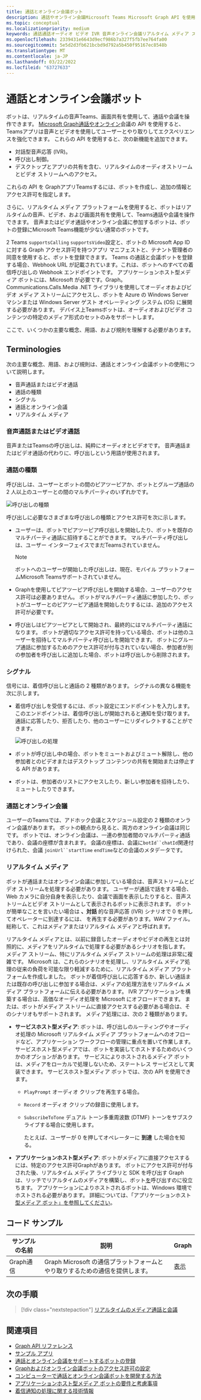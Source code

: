 ```yaml
---
title: 通話とオンライン会議ボット
description: 通話やオンライン会議Microsoft Teams Microsoft Graph API を使用して、Microsoft Teams アプリが音声とビデオを使用してユーザーとやり取りする方法について説明し、リアルタイム のメディア ストリームについて説明します。
ms.topic: conceptual
ms.localizationpriority: medium
keywords: 通話通話オーディオ ビデオ IVR 音声オンライン会議リアルタイム メディア ストリーム ボット
ms.openlocfilehash: 2339431e6643d9ecf986b7a327f5fb7ee764fa00
ms.sourcegitcommit: 5e5d2d3fb621bcbd9d792a5b450f95167ec8548b
ms.translationtype: MT
ms.contentlocale: ja-JP
ms.lasthandoff: 03/22/2022
ms.locfileid: "63727633"
---
```

# <a name="calls-and-online-meetings-bots"></a>通話とオンライン会議ボット

ボットは、リアルタイムの音声Teams、画面共有を使用して、通話や会議を操作できます。 [Microsoft Graph通話やオンライン](/graph/api/resources/communications-api-overview?view=graph-rest-beta&preserve-view=true)会議の API を使用すると、Teamsアプリは音声とビデオを使用してユーザーとやり取りしてエクスペリエンスを強化できます。 これらの API を使用すると、次の新機能を追加できます。

* 対話型音声応答 (IVR)。
* 呼び出し制御。
* デスクトップとアプリの共有を含む、リアルタイムのオーディオストリームとビデオ ストリームへのアクセス。

これらの API を GraphアプリTeamsするには、ボットを作成し、追加の情報とアクセス許可を指定します。

さらに、リアルタイム メディア プラットフォームを使用すると、ボットはリアルタイムの音声、ビデオ、および画面共有を使用して、Teams通話や会議を操作できます。 音声またはビデオ通話やオンライン会議に参加するボットは、ボットの登録にMicrosoft Teams機能が少ない通常のボットです。

2 Teams `supportsCalling` `supportsVideo`設定と、ボットの Microsoft App ID に対する Graph アクセス許可を持つアプリ マニフェストと、テナント管理者の同意を使用すると、ボットを登録できます。 Teams の通話と会議ボットを登録する場合、Webhook URL が記載されています。これは、ボットへのすべての着信呼び出しの Webhook エンドポイントです。 アプリケーションホスト型メディア ボットには、Microsoft が必要です。Graph。Communications.Calls.Media .NET ライブラリを使用してオーディオおよびビデオ メディア ストリームにアクセスし、ボットを Azure の Windows Server マシンまたは Windows Server ゲスト オペレーティング システム (OS) に展開する必要があります。 デバイス上Teamsボットは、オーディオおよびビデオ コンテンツの特定のメディア形式のセットのみをサポートします。

ここで、いくつかの主要な概念、用語、および規則を理解する必要があります。

## <a name="terminologies"></a>Terminologies

次の主要な概念、用語、および規則は、通話とオンライン会議ボットの使用について説明します。

* 音声通話またはビデオ通話
* 通話の種類
* シグナル
* 通話とオンライン会議
* リアルタイム メディア

### <a name="audio-or-video-calls"></a>音声通話またはビデオ通話

音声またはTeamsの呼び出しは、純粋にオーディオとビデオです。 音声通話またはビデオ通話の代わりに、呼び出しという用語が使用されます。

### <a name="call-types"></a>通話の種類

呼び出しは、ユーザーとボットの間のピアツーピアか、ボットとグループ通話の 2 人以上のユーザーとの間のマルチパーティのいずれかです。

![呼び出しの種類](~/assets/images/calls-and-meetings/call-types.png)

呼び出しに必要なさまざまな呼び出しの種類とアクセス許可を次に示します。

* ユーザーは、ボットでピアツーピア呼び出しを開始したり、ボットを既存のマルチパーティ通話に招待することができます。 マルチパーティ呼び出しは、ユーザー インターフェイスでまだTeamsされていません。

    > [!NOTE]
    > ボットへのユーザーが開始した呼び出しは、現在、モバイル プラットフォームMicrosoft Teamsサポートされていません。

* Graphを使用してピアツーピア呼び出しを開始する場合、ユーザーのアクセス許可は必要ありません。 ボットがマルチパーティ通話に参加したり、ボットがユーザーとのピアツーピア通話を開始したりするには、追加のアクセス許可が必要です。
* 呼び出しはピアツーピアとして開始され、最終的にはマルチパーティ通話になります。 ボットが適切なアクセス許可を持っている場合、ボットは他のユーザーを招待してマルチパーティ呼び出しを開始できます。 ボットにグループ通話に参加するためのアクセス許可が付与されていない場合、参加者が別の参加者を呼び出しに追加した場合、ボットは呼び出しから削除されます。

### <a name="signals"></a>シグナル

信号には、着信呼び出しと通話の 2 種類があります。 シグナルの異なる機能を次に示します。

* 着信呼び出しを受信するには、ボット設定にエンドポイントを入力します。 このエンドポイントは、着信呼び出しが開始されると通知を受け取ります。 通話に応答したり、拒否したり、他のユーザーにリダイレクトすることができます。

    ![呼び出しの処理](~/assets/images/calls-and-meetings/call-handling.png)

* ボットが呼び出し中の場合、ボットをミュートおよびミュート解除し、他の参加者とのビデオまたはデスクトップ コンテンツの共有を開始または停止する API があります。
* ボットは、参加者のリストにアクセスしたり、新しい参加者を招待したり、ミュートしたりできます。

### <a name="calls-and-online-meetings"></a>通話とオンライン会議

ユーザーのTeamsでは、アドホック会議とスケジュール設定の 2 種類のオンライン会議があります。 ボットの観点から見ると、両方のオンライン会議は同じです。 ボットでは、オンライン会議は、一連の参加者間のマルチパーティ通話であり、会議の座標が含まれます。 会議の座標は、会議に`botId``chatId`関連付けられた、会議 `joinUrl``startTime` `endTime`などの会議のメタデータです。

### <a name="real-time-media"></a>リアルタイム メディア

ボットが通話またはオンライン会議に参加している場合は、音声ストリームとビデオ ストリームを処理する必要があります。 ユーザーが通話で話をする場合、Web カメラに自分自身を表示したり、会議で画面を表示したりすると、音声ストリームとビデオ ストリームとして表示されるボットに表示されます。 ボットが簡単なことを言いたい場合は **、対話** 的な音声応答 (IVR) シナリオで 0 を押してオペレーターに到達するには、 を再生する必要があります。WAV ファイル。 総称して、これはメディアまたはリアルタイム メディアと呼ばれます。

リアルタイム メディアとは、以前に録音したオーディオやビデオの再生とは対照的に、メディアをリアルタイムで処理する必要があるシナリオを指します。 メディア ストリーム、特にリアルタイム メディア ストリームの処理は非常に複雑です。 Microsoft は、これらのシナリオを処理し、リアルタイム メディア処理の従来の負荷を可能な限り軽減するために、リアルタイム メディア プラットフォームを作成しました。 ボットが着信呼び出しに応答するか、新しい通話または既存の呼び出しに参加する場合は、メディアの処理方法をリアルタイム メディア プラットフォームに伝える必要があります。 IVR アプリケーションを構築する場合は、高価なオーディオ処理を Microsoft にオフロードできます。 または、ボットがメディア ストリームに直接アクセスする必要がある場合は、そのシナリオもサポートされます。 メディア処理には、次の 2 種類があります。

* **サービスホスト型メディア**: ボットは、呼び出しのルーティングやオーディオ処理の Microsoft リアルタイム メディア プラットフォームへのオフロードなど、アプリケーション ワークフローの管理に重点を置いて作業します。 サービスホスト型メディアでは、ボットを実装してホストするためのいくつかのオプションがあります。 サービスによりホストされるメディア ボットは、メディアをローカルで処理しないため、ステートレス サービスとして実装できます。 サービスホスト型メディア ボットでは、次の API を使用できます。

  * `PlayPrompt` オーディオ クリップを再生する場合。
  * `Record` オーディオ クリップの録音に使用します。
  * `SubscribeToTone` デュアル トーン多重周波数 (DTMF) トーンをサブスクライブする場合に使用します。

    たとえば、ユーザーが 0 を押してオペレーターに **到達** した場合を知る。

* **アプリケーションホスト型メディア**: ボットがメディアに直接アクセスするには、特定のアクセス許可Graphがあります。 ボットにアクセス許可が付与された後[](https://www.nuget.org/packages/Microsoft.Graph.Communications.Calls.Media/)、リアルタイム メディア ライブラリと SDK を呼び出す Graph は、リッチでリアルタイムのメディアを構築し、ボット[を](https://microsoftgraph.github.io/microsoft-graph-comms-samples/docs/articles/index.html#graph-calling-sdk-and-stateful-client-builder)呼び出すのに役立ちます。 アプリケーションによりホストされるボットは、Windows 環境でホストされる必要があります。 詳細については、「アプリケーションホスト [型メディア ボット」を参照してください](./requirements-considerations-application-hosted-media-bots.md)。

## <a name="code-sample"></a>コード サンプル

| **サンプルの名前** | **説明** | **Graph** |
|---------------|----------|--------|
| Graph通信 | Graph Microsoft の通信プラットフォームとやり取りするための通信を提供します。 | [表示](https://github.com/microsoftgraph/microsoft-graph-comms-samples) |

## <a name="next-step"></a>次の手順

> [!div class="nextstepaction"]
> [リアルタイムのメディア通話と会議](~/bots/calls-and-meetings/real-time-media-concepts.md)

## <a name="see-also"></a>関連項目

* [Graph API リファレンス](/graph/api/resources/communications-api-overview?view=graph-rest-beta&preserve-view=true)
* [サンプル アプリ](https://github.com/microsoftgraph/microsoft-graph-comms-samples)
* [通話とオンライン会議をサポートするボットの登録](./registering-calling-bot.md)
* [Graphおよびオンライン会議ボットのアクセス許可の設定](./registering-calling-bot.md#add-graph-permissions)
* [コンピューターで通話とオンライン会議ボットを開発する方法](./debugging-local-testing-calling-meeting-bots.md)
* [アプリケーションホスト型メディア ボットの要件と考慮事項](./requirements-considerations-application-hosted-media-bots.md)
* [着信通知の処理に関する技術情報](./call-notifications.md)
